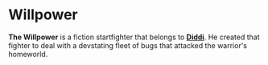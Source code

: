 # Willpower

**The Willpower** is a fiction startfighter that belongs to [**Diddi**](Diddi). He created that fighter
to deal with a devstating fleet of bugs that attacked the warrior's homeworld.
